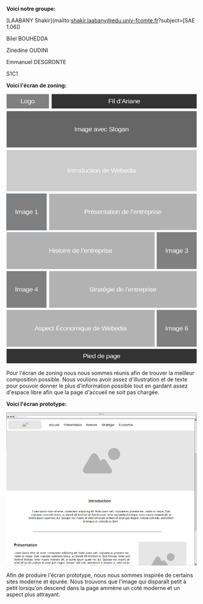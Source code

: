 **Voici notre groupe:**

[LAABANY Shakir](mailto:shakir.laabany@edu.univ-fcomte.fr?subject=[SAE 1.06]) 

Bilel BOUHEDDA

Zinedine OUDINI

Emmanuel DESGRONTE

S1C1

**Voici l'écran de zoning:**

![écran de zoning](doc/ecran_zoning.png)

Pour l'écran de zoning nous nous sommes réunis afin de trouver la meilleur composition possible. Nous voulions avoir assez d'illustration et de texte pour pouvoir donner le plus d'information possible tout en gardant assez d'espace libre afin que la page d'accueil ne soit pas chargée.

**Voici l'écran prototype:**

![écran prototype](doc/ecran_prototype.png)

Afin de produire l'écran prototype, nous nous sommes inspirée de certains sites moderne et épurée. Nous trouvons que l'image qui disparaît petit à petit lorsqu'on descend dans la page ammène un coté moderne et un aspect plus attrayant.
